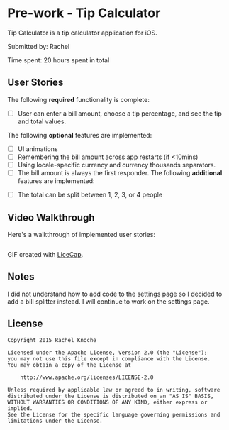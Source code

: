 
# Pre-work - Tip Calculator

Tip Calculator is a tip calculator application for iOS.

Submitted by: Rachel

Time spent: 20 hours spent in total

## User Stories

The following **required** functionality is complete:

* [ ] User can enter a bill amount, choose a tip percentage, and see the tip and total values.

The following **optional** features are implemented:
* [ ] UI animations
* [ ] Remembering the bill amount across app restarts (if <10mins)
* [ ] Using locale-specific currency and currency thousands separators.
* [ ] The bill amount is always the first responder.
The following **additional** features are implemented:

- [ ] The total can be split between 1, 2, 3, or 4 people

## Video Walkthrough 

Here's a walkthrough of implemented user stories:

<img src= 'http://i.imgur.com/DPhXFTm.gif' title='TipCalcWalkthrough2' width='' alt='' />

GIF created with [LiceCap](http://www.cockos.com/licecap/).

## Notes

I did not understand how to add code to the settings page so I decided to add a bill splitter instead. I will continue to work on the settings page.

## License

    Copyright 2015 Rachel Knoche

    Licensed under the Apache License, Version 2.0 (the "License");
    you may not use this file except in compliance with the License.
    You may obtain a copy of the License at

        http://www.apache.org/licenses/LICENSE-2.0

    Unless required by applicable law or agreed to in writing, software
    distributed under the License is distributed on an "AS IS" BASIS,
    WITHOUT WARRANTIES OR CONDITIONS OF ANY KIND, either express or implied.
    See the License for the specific language governing permissions and
    limitations under the License.
